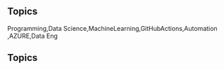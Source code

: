 ## Topics
Programming,Data Science,MachineLearning,GitHubActions,Automation
,AZURE,Data Eng
## Topics


